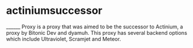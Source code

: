 # actiniumsuccessor
______ Proxy is a proxy that was aimed to be the successor to Actinium, a proxy by Bitonic Dev and dyamuh. This proxy has several backend options which include Ultraviolet, Scramjet and Meteor.
